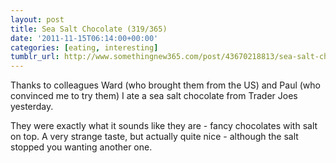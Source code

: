 ```yaml
---
layout: post
title: Sea Salt Chocolate (319/365)
date: '2011-11-15T06:14:00+00:00'
categories: [eating, interesting]
tumblr_url: http://www.somethingnew365.com/post/43670218813/sea-salt-chocolate-319365
---
```

Thanks to colleagues Ward (who brought them from the US) and Paul (who convinced me to try them) I ate a sea salt chocolate from Trader Joes yesterday.

They were exactly what it sounds like they are - fancy chocolates with salt on top. A very strange taste, but actually quite nice - although the salt stopped you wanting another one.
